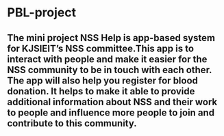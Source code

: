 # PBL-project

## The mini project NSS Help is app-based system for KJSIEIT’s NSS committee.This app is to interact with people and make it easier for the NSS community to be in touch with each other. The app will also help you register for blood donation. It helps to make it able to provide additional information about NSS and their work to people and influence more people to join and contribute to this community.
